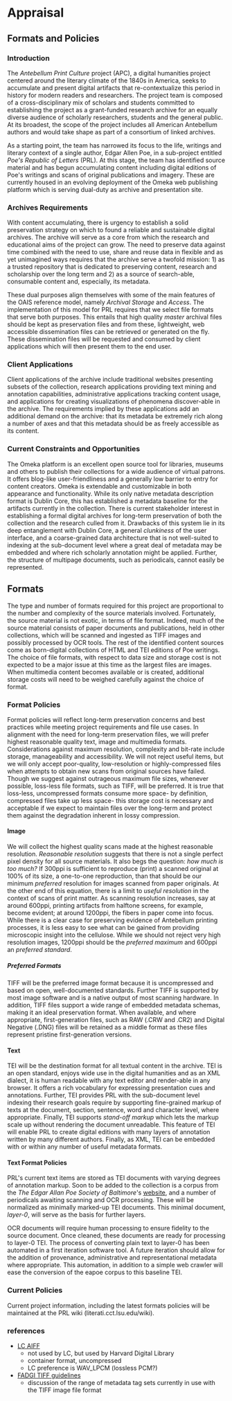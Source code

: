 # Appraisal #

## Formats and Policies ##

### Introduction ###
The *Antebellum Print Culture* project (APC), a digital humanities project centered around the literary climate of the 1840s in America, seeks to accumulate and present digital artifacts that re-contextualize this period in history for modern readers and researchers. The project team is composed of a cross-disciplinary mix of scholars and students committed to establishing the project as a grant-funded research archive for an equally diverse audience of scholarly researchers, students and the general public. At its broadest, the scope of the project includes all American Antebellum authors and would take shape as part of a consortium of linked archives.

As a starting point, the team has narrowed its focus to the life, writings and literary context of a single author, Edgar Allen Poe, in a sub-project entitled *Poe's Republic of Letters* (PRL). At this stage, the team has identified source material and has begun accumulating content including digital editions of Poe's writings and scans of original publications and imagery. These are currently housed in an evolving deployment of the Omeka web publishing platform which is serving dual-duty as archive and presentation site.

### Archives Requirements ###

With content accumulating, there is urgency to establish a solid preservation strategy on which to found a reliable and sustainable digital archives. The archive will serve as a core from which the research and educational aims of the project can grow. The need to preserve data against time combined with the need to use, share and reuse data in flexible and as yet unimagined ways requires that the archive serve a twofold mission: 1) as a trusted repository that is dedicated to preserving content, research and scholarship over the long term and 2) as a source of search-able, consumable content and, especially, its metadata.

These dual purposes align themselves with some of the main features of the OAIS reference model, namely *Archival Storage* and *Access*. The implementation of this model for PRL requires that we select file formats that serve both purposes. This entails that high quality *master* archival files should be kept as preservation files and from these, lightweight, web accessible dissemination files can be retrieved or generated on the fly. These dissemination files will be requested and consumed by client applications which will then present them to the end user.

### Client Applications ###
Client applications of the archive include traditional websites presenting subsets of the collection, research applications providing text mining and annotation capabilities, administrative applications tracking content usage, and applications for creating visualizations of phenomena discover-able in the archive. The requirements implied by these applications add an additional demand on the archive: that its metadata be extremely rich along a number of axes and that this metadata should be as freely accessible as its content.

### Current Constraints and Opportunities ###
The Omeka platform is an excellent open source tool for libraries, museums and others to publish their collections for a wide audience of virtual patrons. It offers blog-like user-friendliness and a generally low barrier to entry for content creators. Omeka is extendable and customizable in both appearance and functionality. While its only native metadata description format is Dublin Core, this has established a metadata baseline for the artifacts currently in the collection. There is current stakeholder interest in establishing a formal digital archives for long-term preservation of both the collection and the research culled from it. Drawbacks of this system lie in its deep entanglement with Dublin Core, a general *clunkiness* of the user interface, and a coarse-grained data architecture that is not well-suited to indexing at the sub-document level where a great deal of metadata may be embedded and where rich scholarly annotation might be applied. Further, the structure of multipage documents, such as periodicals, cannot easily be represented.

## Formats ##
The type and number of formats required for this project are proportional to the number and complexity of the source materials involved. Fortunately, the source material is not exotic, in terms of file format. Indeed, much of the source material consists of paper documents and publications, held in other collections, which will be scanned and ingested as TIFF images and possibly processed by OCR tools. The rest of the identified content sources come as born-digital collections of HTML and TEI editions of Poe writings. The choice of file formats, with respect to data size and storage cost is not expected to be a major issue at this time as the largest files are images. When multimedia content becomes available or is created, additional storage costs will need to be weighed carefully against the choice of format.


### Format Policies ###
Format policies will reflect long-term preservation concerns and best practices while meeting project requirements and file use cases. In alignment with the need for long-term preservation files, we will prefer highest reasonable quality text, image and multimedia formats. Considerations against maximum resolution, complexity and bit-rate include storage, manageability and accessibility. We will not reject useful items, but we will only accept poor-quality, low-resolution or highly-compressed files when attempts to obtain new scans from original sources have failed. Though we suggest against outrageous maximum file sizes, whenever possible, loss-less file formats, such as TIFF, will be preferred. It is true that loss-less, uncompressed formats consume more space- by definition, compressed files take up less space- this storage cost is necessary and acceptable if we expect to maintain files over the long-term and protect them against the degradation inherent in lossy compression.

#### Image ####
We will collect the highest quality scans made at the highest reasonable resolution. *Reasonable resolution* suggests that there is not a single perfect pixel density for all source materials. It also begs the question:  *how much is too much?* If 300ppi is sufficient to reproduce (print) a scanned original at 100% of its size, a one-to-one reproduction, than that should be our minimum *preferred* resolution for images scanned from paper originals. At the other end of this equation, there is a limit to *useful resolution* in the context of scans of print matter. As scanning resolution increases, say at around 600ppi, printing artifacts from halftone screens, for example, become evident; at around 1200ppi, the fibers in paper come into focus. While there is a clear case for preserving evidence of Antebellum printing processes, it is less easy to see what can be gained from providing microscopic insight into the cellulose. While we should not reject very high resolution images, 1200ppi should be the *preferred maximum* and 600ppi an *preferred standard*.

##### Preferred Formats #####

TIFF will be the preferred image format because it is uncompressed and based on open, well-documented standards. Further TIFF is supported by most image software and is a native output of most scanning hardware. In addition, TIFF files support a wide range of embedded metadata schemas, making it an ideal preservation format.
When available, and where appropriate, first-generation files, such as RAW (.CRW and .CR2) and Digital Negative (.DNG) files will be retained as a middle format as these files represent pristine first-generation versions.

#### Text ####
TEI will be the destination format for all textual content in the archive. TEI is an open standard, enjoys wide use in the digital humanities and as an XML dialect, it is human readable with any text editor and render-able in any browser. It offers a rich vocabulary for expressing presentation cues and annotations. Further, TEI provides PRL with the sub-document level indexing their research goals require by supporting fine-grained markup of texts at the document, section, sentence, word and character level, where appropriate. Finally, TEI supports *stand-off markup* which lets the markup scale up without rendering the document unreadable. This feature of TEI will enable PRL to create digital editions with many layers of annotation written by many different authors. Finally, as XML, TEI can be embedded with or within any number of useful metadata formats.

#### Text Format Policies ####
PRL's current text items are stored as TEI documents with varying degrees of annotation markup. Soon to be added to the collection is a corpus from the *The Edgar Allan Poe Society of Baltimore*'s [website](eapoe.org), and a number of periodicals awaiting scanning and OCR processing. These will be normalized as minimally marked-up TEI documents. This minimal document, *layer-0*, will serve as the basis for further layers.

OCR documents will require human processing to ensure fidelity to the source document. Once cleaned, these documents are ready for processing to layer-0 TEI. The process of converting plain text to layer-0 has been automated in a first iteration software tool. A future iteration should allow for the addition of provenance, administrative and representational metadata where appropriate. This automation, in addition to a simple web crawler will ease the conversion of the eapoe corpus to this baseline TEI.


### Current Policies ###
Current project information, including the latest formats policies will be maintained at the PRL wiki (literati.cct.lsu.edu/wiki).


### references ###
* [LC AIFF](http://www.digitalpreservation.gov/formats/fdd/fdd000005.shtml)
    * not used by LC, but used by Harvard Digital Library
	* container format, uncompressed
	* LC preference is WAV_LPCM (lossless PCM?)
* [FADGI TIFF guidelines](http://www.digitizationguidelines.gov/guidelines/TIFF_Metadata_Final.pdf)
    * discussion of the range of metadata tag sets currently in use with the TIFF image file format


	
[^1]: [The Edgar Allan Poe Society of Baltimore](eapoe.org)
